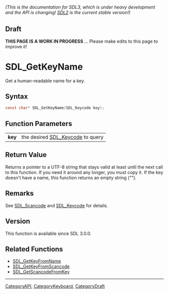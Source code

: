 ###### (This is the documentation for SDL3, which is under heavy development and the API is changing! [SDL2](https://wiki.libsdl.org/SDL2/) is the current stable version!)

## Draft

**THIS PAGE IS A WORK IN PROGRESS** ... Please make edits to this page to improve it!
# SDL_GetKeyName

Get a human-readable name for a key.

## Syntax

```c
const char* SDL_GetKeyName(SDL_Keycode key);

```

## Function Parameters

|             |                                                 |
| ----------- | ----------------------------------------------- |
| **key**     | the desired [SDL_Keycode](SDL_Keycode.md) to query |

## Return Value

Returns a pointer to a UTF-8 string that stays valid at least until the
next call to this function. If you need it around any longer, you must copy
it. If the key doesn't have a name, this function returns an empty string
("").

## Remarks

See [SDL_Scancode](SDL_Scancode.md) and [SDL_Keycode](SDL_Keycode.md) for
details.

## Version

This function is available since SDL 3.0.0.

## Related Functions

* [SDL_GetKeyFromName](SDL_GetKeyFromName.md)
* [SDL_GetKeyFromScancode](SDL_GetKeyFromScancode.md)
* [SDL_GetScancodeFromKey](SDL_GetScancodeFromKey.md)

----
[CategoryAPI](CategoryAPI.md), [CategoryKeyboard](CategoryKeyboard.md), [CategoryDraft](CategoryDraft.md)
